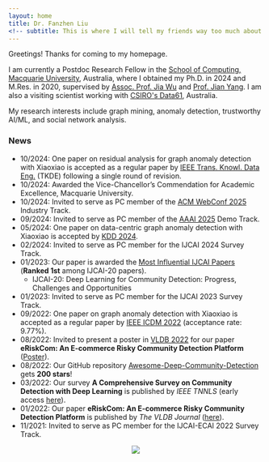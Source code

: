 ```yaml
---
layout: home
title: Dr. Fanzhen Liu
<!-- subtitle: This is where I will tell my friends way too much about me -->
---
```


Greetings! Thanks for coming to my homepage.

I am currently a Postdoc Research Fellow in the [School of Computing, Macquarie University](https://www.mq.edu.au/faculty-of-science-and-engineering/departments-and-schools/school-of-computing), Australia, where I obtained my Ph.D. in 2024 and M.Res. in 2020, supervised by [Assoc. Prof. Jia Wu](http://web.science.mq.edu.au/~jiawu/) and [Prof. Jian Yang](https://researchers.mq.edu.au/en/persons/jian-yang). I am also a visiting scientist working with [CSIRO's Data61](https://www.csiro.au/en/about/people/business-units/Data61), Australia.

My research interests include graph mining, anomaly detection, trustworthy AI/ML, and social network analysis.

### News
* 10/2024: One paper on residual analysis for graph anomaly detection with Xiaoxiao is accepted as a regular paper by [IEEE Trans. Knowl. Data Eng.](https://ieeexplore-qa.ieee.org/xpl/RecentIssue.jsp?punumber=69) (TKDE) following a single round of revision.                                                                                                                                                
* 10/2024: Awarded the Vice-Chancellor’s Commendation for Academic Excellence, Macquarie University.
* 10/2024: Invited to serve as PC member of the [ACM WebConf 2025](https://www2025.thewebconf.org/) Industry Track.
* 09/2024: Invited to serve as PC member of the [AAAI 2025](https://aaai.org/conference/aaai/aaai-25/) Demo Track.
* 05/2024: One paper on data-centric graph anomaly detection with Xiaoxiao is accepted by [KDD 2024](https://kdd2024.kdd.org/).
* 02/2024: Invited to serve as PC member for the IJCAI 2024 Survey Track.
* 01/2023: Our paper is awarded the [Most Influential IJCAI Papers](https://www.paperdigest.org/2023/01/most-influential-ijcai-papers-2023-01/) (**Ranked 1st** among IJCAI-20 papers).
    - IJCAI-20: Deep Learning for Community Detection: Progress, Challenges and Opportunities
* 01/2023: Invited to serve as PC member for the IJCAI 2023 Survey Track.
* 09/2022: One paper on graph anomaly detection with Xiaoxiao is accepted as a regular paper by [IEEE ICDM 2022](https://icdm22.cse.usf.edu/) (acceptance rate: 9.77%).
* 08/2022: Invited to present a poster in [VLDB 2022](https://vldb.org/2022/?program-schedule-posters) for our paper **eRiskCom: An E-commerce Risky Community Detection Platform** ([Poster](https://vldb.delegateconnect.co/talks/eposter)).
* 08/2022: Our GitHub repository [Awesome-Deep-Community-Detection](https://github.com/FanzhenLiu/Awesome-Deep-Community-Detection) gets **200 stars**!
* 03/2022: Our survey **A Comprehensive Survey on Community Detection with Deep Learning** is published by _IEEE TNNLS_ (early access [here](https://www.researchgate.net/publication/359131983_A_Comprehensive_Survey_on_Community_Detection_With_Deep_Learning)).
* 01/2022: Our paper **eRiskCom: An E-commerce Risky Community Detection Platform** is published by _The VLDB Journal_ ([here](https://doi.org/10.1007/s00778-021-00723-z)).
* 11/2021: Invited to serve as PC member for the IJCAI-ECAI 2022 Survey Track.
<p align="center">
    <a href='https://clustrmaps.com/site/1bteu'  title='Visit tracker'><img src='//clustrmaps.com/map_v2.png?cl=ffffff&w=400&t=tt&d=WS-cvzf7Cc1Yv3yKR6OwWyV1wyony8uUWGOt92GW00E&co=1a84ce'/></a>
</p>
